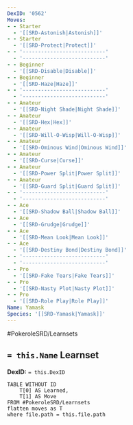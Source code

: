 ```yaml
---
DexID: '0562'
Moves:
- - Starter
  - '[[SRD-Astonish|Astonish]]'
- - Starter
  - '[[SRD-Protect|Protect]]'
- - '---------------------------'
  - '---------------------------'
- - Beginner
  - '[[SRD-Disable|Disable]]'
- - Beginner
  - '[[SRD-Haze|Haze]]'
- - '---------------------------'
  - '---------------------------'
- - Amateur
  - '[[SRD-Night Shade|Night Shade]]'
- - Amateur
  - '[[SRD-Hex|Hex]]'
- - Amateur
  - '[[SRD-Will-O-Wisp|Will-O-Wisp]]'
- - Amateur
  - '[[SRD-Ominous Wind|Ominous Wind]]'
- - Amateur
  - '[[SRD-Curse|Curse]]'
- - Amateur
  - '[[SRD-Power Split|Power Split]]'
- - Amateur
  - '[[SRD-Guard Split|Guard Split]]'
- - '---------------------------'
  - '---------------------------'
- - Ace
  - '[[SRD-Shadow Ball|Shadow Ball]]'
- - Ace
  - '[[SRD-Grudge|Grudge]]'
- - Ace
  - '[[SRD-Mean Look|Mean Look]]'
- - Ace
  - '[[SRD-Destiny Bond|Destiny Bond]]'
- - '---------------------------'
  - '---------------------------'
- - Pro
  - '[[SRD-Fake Tears|Fake Tears]]'
- - Pro
  - '[[SRD-Nasty Plot|Nasty Plot]]'
- - Pro
  - '[[SRD-Role Play|Role Play]]'
Name: Yamask
Species: '[[SRD-Yamask|Yamask]]'
---
```


#PokeroleSRD/Learnsets

## `= this.Name` Learnset

**DexID:** `= this.DexID`

```dataview
TABLE WITHOUT ID
    T[0] AS Learned,
    T[1] AS Move
FROM #PokeroleSRD/Learnsets
flatten moves as T
where file.path = this.file.path
```
